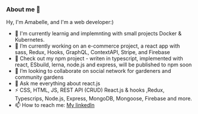 ### About me 👋

Hy, I'm Amabelle, and I'm a web developer:) 


- 🔭 I'm currently learnig and implemnting with small projects Docker & Kubernetes.
- 🌱 I’m currently working on an e-commerce project, a react app with sass, Redux, Hooks, GraphQL, ContextAPI, Stripe, and Firebase
- 🔭 Check out my npm project - writen in typescript, implemented with react, ESbuild, lerna, node.js and express, will be published to npm soon
- 👯 I’m looking to collaborate on social network for gardeners and community gardens
- 💬 Ask me everything about react.js
- ⚡ CSS, HTML, JS, REST API (CRUD) React.js & hooks ,Redux, Typescrips, Node.js, Express, MongoDB, Mongoose, Firebase and more.
- 📫 How to reach me: [My linkedIn](https://www.linkedin.com/in/amabelle-trachtenberg/)

<!--
**amabelleS/amabelleS** is a ✨ _special_ ✨ repository because its `README.md` (this file) appears on your GitHub profile.

Here are some ideas to get you started:

- 🔭 I’m currently working on my protfolio
- 🌱 I’m currently learning typescript
- 👯 I’m looking to collaborate on ...
- 🤔 I’m looking for help with ...
- 💬 Ask me about react
- 📫 How to reach me: ...
- 😄 Pronouns: ...
- ⚡ Fun fact: ...
-->

